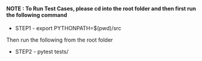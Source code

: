 #### NOTE : To Run Test Cases, please cd into the root folder and then first run the following command

 - STEP1 - export PYTHONPATH=$(pwd)/src

Then run the following from the root folder

 - STEP2 - pytest tests/
